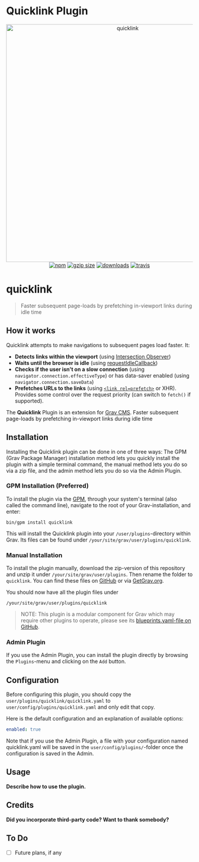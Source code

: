 # Quicklink Plugin

<p align="center">
  <img src="https://i.imgur.com/NVRZLHv.png" width="640" alt="quicklink">
  <br>
  <a href="https://www.npmjs.org/package/quicklink"><img src="https://img.shields.io/npm/v/quicklink.svg?style=flat" alt="npm"></a>
  <a href="https://unpkg.com/quicklink"><img src="https://img.badgesize.io/https://unpkg.com/quicklink/dist/quicklink.js?compression=gzip" alt="gzip size"></a>
  <a href="https://www.npmjs.com/package/quicklink"><img src="https://img.shields.io/npm/dt/quicklink.svg" alt="downloads" ></a>
  <a href="https://travis-ci.org/GoogleChromeLabs/quicklink"><img src="https://travis-ci.org/GoogleChromeLabs/quicklink.svg?branch=master" alt="travis"></a>
</p>

# quicklink
> Faster subsequent page-loads by prefetching in-viewport links during idle time

## How it works

Quicklink attempts to make navigations to subsequent pages load faster. It:

* **Detects links within the viewport** (using [Intersection Observer](https://developer.mozilla.org/en-US/docs/Web/API/Intersection_Observer_API))
* **Waits until the browser is idle** (using [requestIdleCallback](https://developer.mozilla.org/en-US/docs/Web/API/Window/requestIdleCallback))
* **Checks if the user isn't on a slow connection** (using `navigator.connection.effectiveType`) or has data-saver enabled (using `navigator.connection.saveData`)
* **Prefetches URLs to the links** (using [`<link rel=prefetch>`](https://www.w3.org/TR/resource-hints/#prefetch) or XHR). Provides some control over the request priority (can switch to `fetch()` if supported).

The **Quicklink** Plugin is an extension for [Grav CMS](http://github.com/getgrav/grav). Faster subsequent page-loads by prefetching in-viewport links during idle time

## Installation

Installing the Quicklink plugin can be done in one of three ways: The GPM (Grav Package Manager) installation method lets you quickly install the plugin with a simple terminal command, the manual method lets you do so via a zip file, and the admin method lets you do so via the Admin Plugin.

### GPM Installation (Preferred)

To install the plugin via the [GPM](http://learn.getgrav.org/advanced/grav-gpm), through your system's terminal (also called the command line), navigate to the root of your Grav-installation, and enter:

    bin/gpm install quicklink

This will install the Quicklink plugin into your `/user/plugins`-directory within Grav. Its files can be found under `/your/site/grav/user/plugins/quicklink`.

### Manual Installation

To install the plugin manually, download the zip-version of this repository and unzip it under `/your/site/grav/user/plugins`. Then rename the folder to `quicklink`. You can find these files on [GitHub](https://github.com/localnetwork/grav-plugin-quicklink) or via [GetGrav.org](http://getgrav.org/downloads/plugins#extras).

You should now have all the plugin files under

    /your/site/grav/user/plugins/quicklink
	
> NOTE: This plugin is a modular component for Grav which may require other plugins to operate, please see its [blueprints.yaml-file on GitHub](https://github.com/localnetwork/grav-plugin-quicklink/blob/master/blueprints.yaml).

### Admin Plugin

If you use the Admin Plugin, you can install the plugin directly by browsing the `Plugins`-menu and clicking on the `Add` button.

## Configuration

Before configuring this plugin, you should copy the `user/plugins/quicklink/quicklink.yaml` to `user/config/plugins/quicklink.yaml` and only edit that copy.

Here is the default configuration and an explanation of available options:

```yaml
enabled: true
```

Note that if you use the Admin Plugin, a file with your configuration named quicklink.yaml will be saved in the `user/config/plugins/`-folder once the configuration is saved in the Admin.

## Usage

**Describe how to use the plugin.**

## Credits

**Did you incorporate third-party code? Want to thank somebody?**

## To Do

- [ ] Future plans, if any

